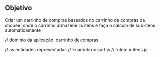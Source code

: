 ## Objetivo

Criar um carrinho de compras baseados no carrinho de
compras da shopee, onde o carrinho armazene os itens e faça
o cálculo de sub-itens automaticamente


// dominio da aplicação: carrinho de compras

// as entidades representadas
//->carrinho = cart.js
//->item = itens.js